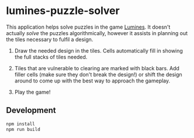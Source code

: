 # lumines-puzzle-solver

This application helps solve puzzles in the game [Lumines](https://en.wikipedia.org/wiki/Lumines).
It doesn't actually _solve_ the puzzles algorithmically, however it assists in planning out the tiles necessary to fulfil a design.

1. Draw the needed design in the tiles.
Cells automatically fill in showing the full stacks of tiles needed.

1. Tiles that are vulnerable to clearing are marked with black bars.
Add filler cells (make sure they don't break the design!) or shift the design around to come up with the best way to approach the gameplay.

1. Play the game!

## Development

```sh
npm install
npm run build
```
